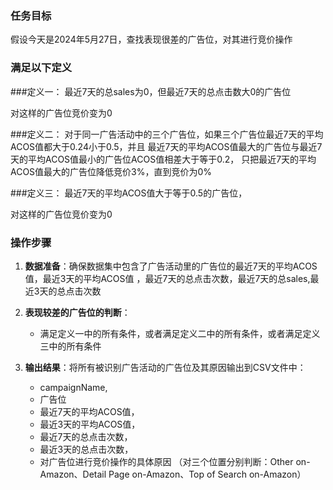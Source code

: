 ### 任务目标
假设今天是2024年5月27日，查找表现很差的广告位，对其进行竞价操作

### 满足以下定义

###定义一：
最近7天的总sales为0，但最近7天的总点击数大0的广告位

对这样的广告位竞价变为0

###定义二：
对于同一广告活动中的三个广告位，如果三个广告位最近7天的平均ACOS值都大于0.24小于0.5，并且
最近7天的平均ACOS值最大的广告位与最近7天的平均ACOS值最小的广告位ACOS值相差大于等于0.2，
只把最近7天的平均ACOS值最大的广告位降低竞价3%，直到竞价为0%

###定义三：
最近7天的平均ACOS值大于等于0.5的广告位，

对这样的广告位竞价变为0


### 操作步骤
1. **数据准备**：确保数据集中包含了广告活动里的广告位的最近7天的平均ACOS值，最近3天的平均ACOS值
，最近7天的总点击次数，最近7天的总sales,最近3天的总点击次数

2. **表现较差的广告位的判断**：
   - 满足定义一中的所有条件，或者满足定义二中的所有条件，或者满足定义三中的所有条件

3. **输出结果**：将所有被识别广告活动的广告位及其原因输出到CSV文件中：
   - campaignName,
   - 广告位
   - 最近7天的平均ACOS值，
   - 最近3天的平均ACOS值，
   - 最近7天的总点击次数，
   - 最近3天的总点击次数，
   - 对广告位进行竞价操作的具体原因
（对三个位置分别判断：Other on-Amazon、Detail Page on-Amazon、Top of Search on-Amazon）
